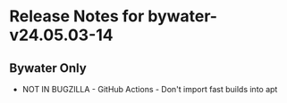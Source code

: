 
# Release Notes for bywater-v24.05.03-14

## Bywater Only

- NOT IN BUGZILLA - GitHub Actions - Don't import fast builds into apt


